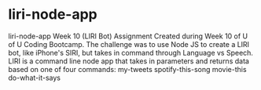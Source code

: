 # liri-node-app
liri-node-app  Week 10 (LIRI Bot) Assignment  Created during Week 10 of U of U Coding Bootcamp. The challenge was to use Node JS to create a LIRI bot, like iPhone's SIRI, but takes in command through Language vs Speech. LIRI is a command line node app that takes in parameters and returns data based on one of four commands:  my-tweets  spotify-this-song  movie-this  do-what-it-says  
